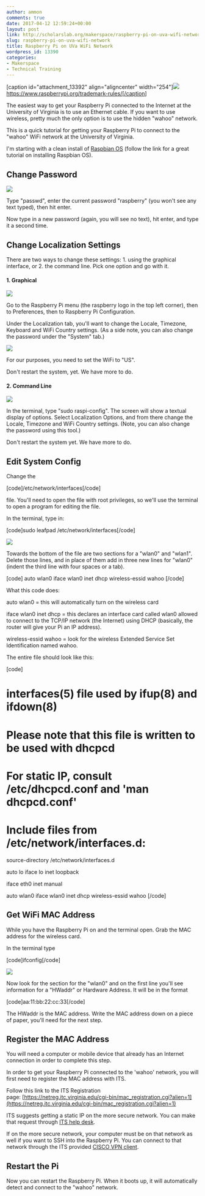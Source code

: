 ```yaml
---
author: ammon
comments: true
date: 2017-04-12 12:59:24+00:00
layout: post
link: http://scholarslab.org/makerspace/raspberry-pi-on-uva-wifi-network/
slug: raspberry-pi-on-uva-wifi-network
title: Raspberry Pi on UVa WiFi Network
wordpress_id: 13390
categories:
- Makerspace
- Technical Training
---
```


[caption id="attachment_13392" align="aligncenter" width="254"]![](http://scholarslab.org/wp-content/uploads/2017/04/raspberry-pi-logo-254x300.png) https://www.raspberrypi.org/trademark-rules/[/caption]

The easiest way to get your Raspberry Pi connected to the Internet at the University of Virginia is to use an Ethernet cable. If you want to use wireless, pretty much the only option is to use the hidden "wahoo" network.

This is a quick tutorial for getting your Raspberry Pi to connect to the "wahoo" WiFi network at the University of Virginia.

I'm starting with a clean install of [Raspbian OS](https://www.raspberrypi.org/downloads/raspbian/) (follow the link for a great tutorial on installing Raspbian OS).



## Change Password



![](http://scholarslab.org/wp-content/uploads/2017/04/2017-04-11-134736_1824x984_scrot-1024x552.png)

Type "passwd", enter the current password "raspberry" (you won't see any text typed), then hit enter.

Now type in a new password (again, you will see no text), hit enter, and type it a second time.





## Change Localization Settings


There are two ways to change these settings: 1. using the graphical interface, or 2. the command line. Pick one option and go with it.



#### 1. Graphical


![](http://scholarslab.org/wp-content/uploads/2017/04/2017-04-11-135248_1824x984_scrot-1024x552.png)

Go to the Raspberry Pi menu (the raspberry logo in the top left corner), then to Preferences, then to Raspberry Pi Configuration.

Under the Localization tab, you'll want to change the Locale, Timezone, Keyboard and WiFi Country settings. (As a side note, you can also change the password under the "System" tab.)

![](http://scholarslab.org/wp-content/uploads/2017/04/2017-04-11-142809_1824x984_scrot-1024x552.png)

For our purposes, you need to set the WiFi to "US".

Don't restart the system, yet. We have more to do.


#### 2. Command Line


![](http://scholarslab.org/wp-content/uploads/2017/04/2017-04-11-143004_1824x984_scrot-1024x552.png)

In the terminal, type "sudo raspi-config". The screen will show a textual display of options. Select Localization Options, and from there change the Locale, Timezone and WiFi Country settings. (Note, you can also change the password using this tool.)

Don't restart the system yet. We have more to do.




## Edit System Config


Change the

[code]/etc/network/interfaces[/code]

file. You'll need to open the file with root privileges, so we'll use the terminal to open a program for editing the file.

In the terminal, type in:

[code]sudo leafpad /etc/network/interfaces[/code]

![](http://scholarslab.org/wp-content/uploads/2017/04/2017-05-09-101958_1824x984_scrot-1024x552.png)

Towards the bottom of the file are two sections for a "wlan0" and "wlan1". Delete those lines, and in place of them add in three new lines for "wlan0" (indent the third line with four spaces or a tab).

[code]
auto wlan0
iface wlan0 inet dhcp
    wireless-essid wahoo
[/code]

What this code does:

auto wlan0 = this will automatically turn on the wireless card

iface wlan0 inet dhcp = this declares an interface card called wlan0 allowed to connect to the TCP/IP network (the Internet) using DHCP (basically, the router will give your Pi an IP address).

wireless-essid wahoo = look for the wireless Extended Service Set Identification named wahoo.

The entire file should look like this:

[code]
# interfaces(5) file used by ifup(8) and ifdown(8)

# Please note that this file is written to be used with dhcpcd
# For static IP, consult /etc/dhcpcd.conf and 'man dhcpcd.conf'

# Include files from /etc/network/interfaces.d:
source-directory /etc/network/interfaces.d

auto lo
iface lo inet loopback

iface eth0 inet manual

auto wlan0
iface wlan0 inet dhcp
  wireless-essid wahoo
[/code]



## 




## Get WiFi MAC Address


While you have the Raspberry Pi on and the terminal open. Grab the MAC address for the wireless card.

In the terminal type

[code]ifconfig[/code]

![](http://scholarslab.org/wp-content/uploads/2017/04/2017-05-09-103046_1824x984_scrot-1024x552.png)

Now look for the section for the "wlan0" and on the first line you'll see information for a "HWaddr" or Hardware Address. It will be in the format

[code]aa:11:bb:22:cc:33[/code]

The HWaddr is the MAC address. Write the MAC address down on a piece of paper, you'll need for the next step.




## Register the MAC Address


You will need a computer or mobile device that already has an Internet connection in order to complete this step.

In order to get your Raspberry Pi connected to the 'wahoo' network, you will first need to register the MAC address with ITS.

Follow this link to the ITS Registration page: [https://netreg.itc.virginia.edu/cgi-bin/mac_registration.cgi?alien=1](https://netreg.itc.virginia.edu/cgi-bin/mac_registration.cgi?alien=1)

ITS suggests getting a static IP on the more secure network. You can make that request through [ITS help desk](http://its.virginia.edu/helpdesk/).

If on the more secure network, your computer must be on that network as well if you want to SSH into the Raspberry Pi. You can connect to that network through the ITS provided [CISCO VPN client](http://its.virginia.edu/vpn/).




## Restart the Pi


Now you can restart the Raspberry Pi. When it boots up, it will automatically detect and connect to the "wahoo" network.
